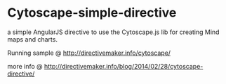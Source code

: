 Cytoscape-simple-directive
==========================

a simple AngularJS directive to use the Cytoscape.js lib for creating Mind maps and charts.


Running sample @ http://directivemaker.info/cytoscape/

more info @ http://directivemaker.info/blog/2014/02/28/cytoscape-directive/



